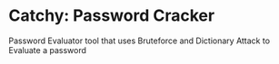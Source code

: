 # Catchy: Password Cracker
 Password Evaluator tool that uses Bruteforce and Dictionary Attack to Evaluate a password
